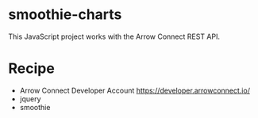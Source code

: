 # smoothie-charts

This JavaScript project works with the Arrow Connect REST API.

# Recipe

* Arrow Connect Developer Account https://developer.arrowconnect.io/
* jquery
* smoothie
